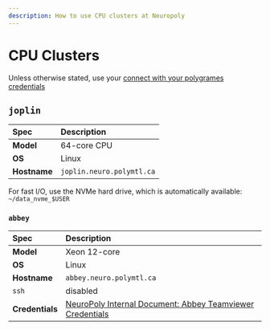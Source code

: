 ```yaml
---
description: How to use CPU clusters at Neuropoly
---
```


# CPU Clusters

Unless otherwise stated, use your [connect with your polygrames credentials](README.md)

## `joplin`

| Spec | Description |
| :--- | :--- |
| **Model** | 64-core CPU |
| **OS** | Linux |
| **Hostname** | `joplin.neuro.polymtl.ca` |

For fast I/O, use the NVMe hard drive, which is automatically available: `~/data_nvme_$USER`

### `abbey`

| Spec | Description |
| :--- | :--- |
| **Model** | Xeon 12-core |
| **OS** | Linux |
| **Hostname** | `abbey.neuro.polymtl.ca` |
| `ssh` | disabled |
| **Credentials** | [NeuroPoly Internal Document: Abbey Teamviewer Credentials](https://docs.google.com/document/d/13iNhiBKYZWT9ytsvYeeYV4FJn6Wn00q9Ctka7toMV08/edit#heading=h.mtnjvepco2an) |

